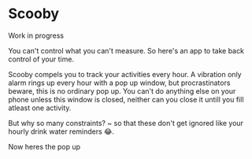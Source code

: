 # Scooby
Work in progress  

You can't control what you can't measure. 
So here's an app to take back control of your time.

Scooby compels you to track your activities every hour.
A vibration only alarm rings up every hour with a 
pop up window, but procrastinators beware, this is 
no ordinary pop up. You can't do anything else on your phone 
unless this window is closed, neither can you close it untill you 
fill atleast one activity. 

But why so many constraints? ~ so that these don't get ignored
 like your hourly drink water reminders 😂.

Now heres the pop up
